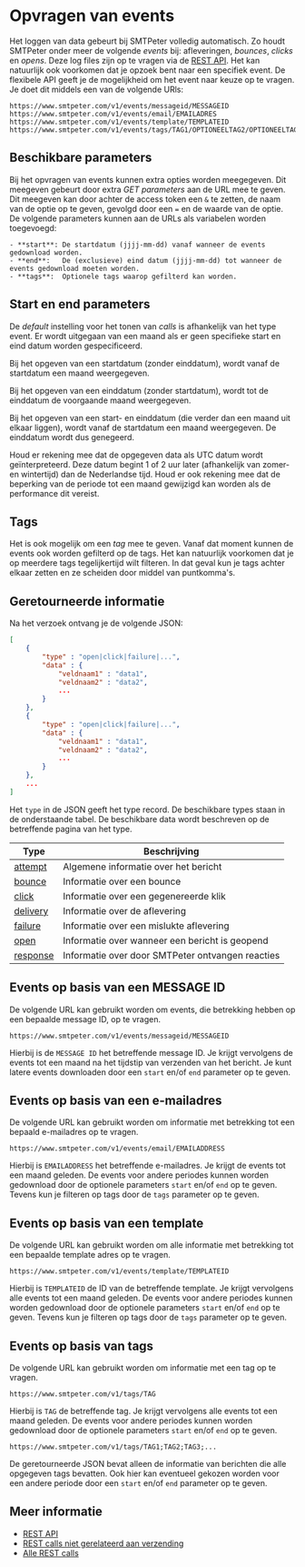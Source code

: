 # Opvragen van events

Het loggen van data gebeurt bij SMTPeter volledig automatisch. Zo houdt SMTPeter 
onder meer de volgende *events* bij: afleveringen, *bounces*, *clicks* en *opens*. 
Deze log files zijn op te vragen via de [REST API](rest-logfiles "Opvragen van log files").
Het kan natuurlijk ook voorkomen dat je opzoek bent naar een specifiek event.
De flexibele API geeft je de mogelijkheid om het event naar keuze op te vragen.
Je doet dit middels een van de volgende URls:

```text
https://www.smtpeter.com/v1/events/messageid/MESSAGEID
https://www.smtpeter.com/v1/events/email/EMAILADRES
https://www.smtpeter.com/v1/events/template/TEMPLATEID
https://www.smtpeter.com/v1/events/tags/TAG1/OPTIONEELTAG2/OPTIONEELTAG3
```

## Beschikbare parameters

Bij het opvragen van events kunnen extra opties worden meegegeven. Dit meegeven
gebeurt door extra *GET parameters* aan de URL mee te geven. Dit meegeven kan
door achter de access token een `&` te zetten, de naam van de optie op te
geven, gevolgd door een `=` en de waarde van de optie.
De volgende parameters kunnen aan de URLs als variabelen worden toegevoegd:

```text
- **start**: De startdatum (jjjj-mm-dd) vanaf wanneer de events gedownload worden.
- **end**:   De (exclusieve) eind datum (jjjj-mm-dd) tot wanneer de events gedownload moeten worden.
- **tags**:  Optionele tags waarop gefilterd kan worden.
```

## Start en end parameters

De *default* instelling voor het tonen van *calls* is afhankelijk van het type event.
Er wordt uitgegaan van een maand als er geen specifieke start en eind datum worden
gespecificeerd. 

Bij het opgeven van een startdatum (zonder einddatum), wordt vanaf de startdatum
een maand weergegeven.

Bij het opgeven van een einddatum (zonder startdatum), wordt tot de einddatum
de voorgaande maand weergegeven. 

Bij het opgeven van een start- en einddatum (die verder dan een maand uit elkaar 
liggen), wordt vanaf de startdatum een maand weergegeven. De einddatum wordt 
dus genegeerd.

Houd er rekening mee dat de opgegeven data als UTC datum wordt geïnterpreteerd. Deze 
datum begint 1 of 2 uur later (afhankelijk van zomer- en wintertijd) dan de Nederlandse 
tijd. Houd er ook rekening mee dat de beperking van de periode tot een maand gewijzigd 
kan worden als de performance dit vereist.


## Tags

Het is ook mogelijk om een *tag* mee te geven. Vanaf dat moment kunnen de events ook 
worden gefilterd op de tags. Het kan natuurlijk voorkomen dat je op meerdere tags 
tegelijkertijd wilt filteren. In dat geval kun je tags achter elkaar zetten en ze scheiden
door middel van puntkomma's.


## Geretourneerde informatie

Na het verzoek ontvang je de volgende JSON:

```json
[
    {
        "type" : "open|click|failure|...",
        "data" : {
            "veldnaam1" : "data1",
            "veldnaam2" : "data2",
            ...
        }
    },
    {
        "type" : "open|click|failure|...",
        "data" : {
            "veldnaam1" : "data1",
            "veldnaam2" : "data2",
            ...
        }
    },
    ...
]
```

Het `type` in de JSON geeft het type record. De beschikbare types
staan in de onderstaande tabel. De beschikbare data wordt 
beschreven op de betreffende pagina van het type.

| Type                                          | Beschrijving                                     |
|-----------------------------------------------|--------------------------------------------------|
| [attempt](log-attempts "attempts log file")   | Algemene informatie over het bericht             |
| [bounce](log-bounces "bounces log file")      | Informatie over een bounce                       |
| [click](log-clicks "clicks log file")         | Informatie over een gegenereerde klik            |
| [delivery](log-deliveries "log-deliveries")   | Informatie over de aflevering                    |
| [failure](log-failures "log-failures")        | Informatie over een mislukte aflevering          |
| [open](log-opens "opens log file")            | Informatie over wanneer een bericht is geopend   |
| [response](log-responses "log-responses")     | Informatie over door SMTPeter ontvangen reacties |


## Events op basis van een MESSAGE ID

De volgende URL kan gebruikt worden om events, die betrekking 
hebben op een bepaalde message ID, op te vragen.

```text
https://www.smtpeter.com/v1/events/messageid/MESSAGEID
```

Hierbij is de `MESSAGE ID` het betreffende message ID. Je krijgt vervolgens de
events tot een maand na het tijdstip van verzenden van het bericht.
Je kunt latere events downloaden door een `start` en/of `end` parameter
op te geven.


## Events op basis van een e-mailadres

De volgende URL kan gebruikt worden om informatie met betrekking tot
een bepaald e-mailadres op te vragen.

```text
https://www.smtpeter.com/v1/events/email/EMAILADDRESS
```

Hierbij is `EMAILADDRESS` het betreffende e-mailadres. Je krijgt de events
tot een maand geleden. De events voor andere periodes kunnen worden gedownload
door de optionele parameters `start` en/of `end` op te geven. Tevens kun
je filteren op tags door de `tags` parameter op te geven.


## Events op basis van een template

De volgende URL kan gebruikt worden om alle informatie met betrekking tot
een bepaalde template adres op te vragen.

```text
https://www.smtpeter.com/v1/events/template/TEMPLATEID
```

Hierbij is `TEMPLATEID` de ID van de betreffende template. Je krijgt vervolgens
alle events tot een maand geleden. De events voor andere periodes
kunnen worden gedownload door de optionele parameters `start` en/of `end`
op te geven. Tevens kun je filteren op tags door de `tags` parameter op
te geven.


## Events op basis van tags

De volgende URL kan gebruikt worden om informatie met een tag op te
vragen.

```text
https://www.smtpeter.com/v1/tags/TAG
```

Hierbij is `TAG` de betreffende tag. Je krijgt vervolgens alle events
tot een maand geleden. De events voor andere periodes kunnen worden 
gedownload door de optionele parameters `start` en/of `end` op te geven.

```text
https://www.smtpeter.com/v1/tags/TAG1;TAG2;TAG3;...
```

De geretourneerde JSON bevat alleen de informatie van berichten die alle
opgegeven tags bevatten. Ook hier kan eventueel gekozen worden voor een
andere periode door een `start` en/of `end` parameter op te geven.

## Meer informatie

* [REST API](./rest-api)
* [REST calls niet gerelateerd aan verzending](./rest-other-calls)
* [Alle REST calls](all-rest-calls)
